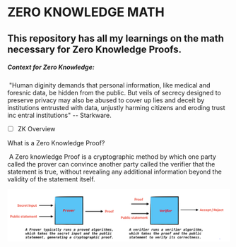 #  ZERO KNOWLEDGE MATH

## 	This repository has all my learnings on the math necessary for Zero Knowledge Proofs.

##### Context for Zero Knowledge:

​	"Human diginity demands that personal information, like medical and foresnic data, be hidden from the public. But veils of secrecy designed to preserve privacy may also be abused to cover up lies and deceit by institutions entrusted with data, unjustly harming citizens and eroding trust inc entral institutions" -- Starkware.


- [ ] ZK Overview



What is a Zero Knowledge Proof?

​	A Zero knowledge Proof is a cryptographic method by which one party called the prover can convince another party called the verifier that the statement is true, without revealing any additional information beyond the validity of the statement itself.

![ZK-Overview](assets/ZKOverview)



